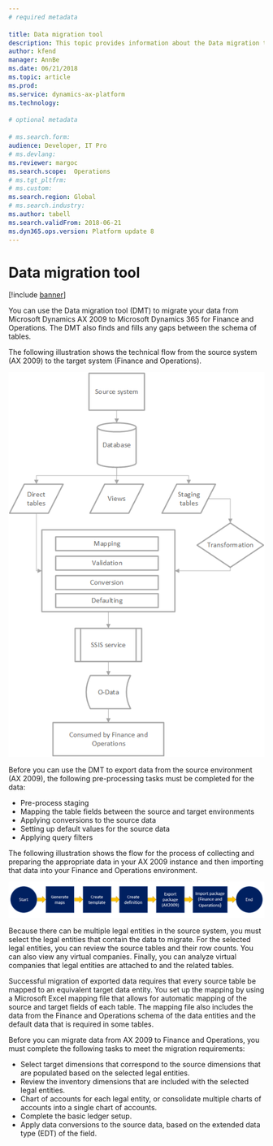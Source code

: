 ```yaml
---
# required metadata

title: Data migration tool 
description: This topic provides information about the Data migration tool (DMT) that you can use to migrate data from Microsoft Dynamics AX 2009 to Microsoft Dynamics 365 for Finance and Operations.
author: kfend
manager: AnnBe
ms.date: 06/21/2018
ms.topic: article
ms.prod: 
ms.service: dynamics-ax-platform
ms.technology: 

# optional metadata

# ms.search.form:  
audience: Developer, IT Pro
# ms.devlang: 
ms.reviewer: margoc
ms.search.scope:  Operations
# ms.tgt_pltfrm: 
# ms.custom: 
ms.search.region: Global
# ms.search.industry:
ms.author: tabell
ms.search.validFrom: 2018-06-21
ms.dyn365.ops.version: Platform update 8
---
```


# Data migration tool

[!include [banner](../includes/banner.md)]

You can use the Data migration tool (DMT) to migrate your data from Microsoft Dynamics AX 2009 to Microsoft Dynamics 365 for Finance and Operations. The DMT also finds and fills any gaps between the schema of tables.

The following illustration shows the technical flow from the source system (AX 2009) to the target system (Finance and Operations).

![Data migration technical flow](media/dmt_technical_flow.png)

Before you can use the DMT to export data from the source environment (AX 2009), the following pre-processing tasks must be completed for the data:

- Pre-process staging
- Mapping the table fields between the source and target environments
- Applying conversions to the source data
- Setting up default values for the source data
- Applying query filters

The following illustration shows the flow for the process of collecting and preparing the appropriate data in your AX 2009 instance and then importing that data into your Finance and Operations environment.

![Data migration process flow](media/dmt_process_flow.PNG)

Because there can be multiple legal entities in the source system, you must select the legal entities that contain the data to migrate. For the selected legal entities, you can review the source tables and their row counts. You can also view any virtual companies. Finally, you can analyze virtual companies that legal entities are attached to and the related tables.

Successful migration of exported data requires that every source table be mapped to an equivalent target data entity. You set up the mapping by using a Microsoft Excel mapping file that allows for automatic mapping of the source and target fields of each table. The mapping file also includes the data from the Finance and Operations schema of the data entities and the default data that is required in some tables.

Before you can migrate data from AX 2009 to Finance and Operations, you must complete the following tasks to meet the migration requirements:

- Select target dimensions that correspond to the source dimensions that are populated based on the selected legal entities.
- Review the inventory dimensions that are included with the selected legal entities.
- Chart of accounts for each legal entity, or consolidate multiple charts of accounts into a single chart of accounts.
- Complete the basic ledger setup.
- Apply data conversions to the source data, based on the extended data type (EDT) of the field.
